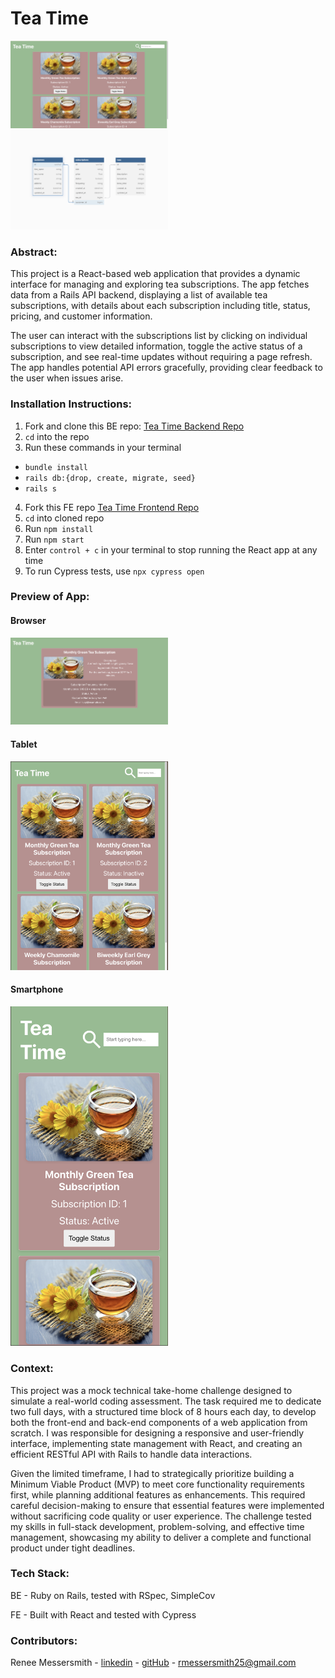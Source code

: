 # Tea Time
<img src="./assets/home.png" alt="Home page view" width="50%">
<img src="./assets/db-schema.png" alt="Database schema" width="50%">

### Abstract:
[//]: <> (Briefly describe what you built and its features. What problem is the app solving? How does this application solve that problem?)

This project is a React-based web application that provides a dynamic interface for managing and exploring tea subscriptions. The app fetches data from a Rails API backend, displaying a list of available tea subscriptions, with details about each subscription including title, status, pricing, and customer information.

The user can interact with the subscriptions list by clicking on individual subscriptions to view detailed information, toggle the active status of a subscription, and see real-time updates without requiring a page refresh. The app handles potential API errors gracefully, providing clear feedback to the user when issues arise.

### Installation Instructions:
[//]: <> (What steps does a person have to take to get your app cloned down and running?)

1. Fork and clone this BE repo: 
[Tea Time Backend Repo](https://github.com/reneemes/tea_subscription_be)
2. `cd` into the repo
2. Run these commands in your terminal
  - `bundle install`
  -  `rails db:{drop, create, migrate, seed}`
  -  `rails s`

4. Fork this FE repo
[Tea Time Frontend Repo](https://github.com/reneemes/tea-subscription-fe)
5. `cd` into cloned repo
6. Run `npm install`
7. Run `npm start`
8.  Enter `control + c` in your terminal to stop running the React app at any time
9. To run Cypress tests, use `npx cypress open`



### Preview of App:
[//]: <> (Provide ONE gif or screenshot of your application - choose the "coolest" piece of functionality to show off. gifs preferred!)
#### Browser
<img src="./assets/details-view.png" alt="Subscription details view" width="50%">

#### Tablet
<img src="./assets/tablet-view.png" alt="Tablet view" width="50%">

#### Smartphone
<img src="./assets/smartphone-view.png" alt="Smartphone view" width="50%">

### Context:
[//]: <> (Give some context for the project here. How long did you have to work on it? How far into the Turing program are you?)
This project was a mock technical take-home challenge designed to simulate a real-world coding assessment. The task required me to dedicate two full days, with a structured time block of 8 hours each day, to develop both the front-end and back-end components of a web application from scratch. I was responsible for designing a responsive and user-friendly interface, implementing state management with React, and creating an efficient RESTful API with Rails to handle data interactions.

Given the limited timeframe, I had to strategically prioritize building a Minimum Viable Product (MVP) to meet core functionality requirements first, while planning additional features as enhancements. This required careful decision-making to ensure that essential features were implemented without sacrificing code quality or user experience. The challenge tested my skills in full-stack development, problem-solving, and effective time management, showcasing my ability to deliver a complete and functional product under tight deadlines.

### Tech Stack:
BE - Ruby on Rails, tested with RSpec, SimpleCov

FE - Built with React and tested with Cypress

### Contributors:
[//]: <> (Who worked on this application? Link to your GitHub. Consider also providing LinkedIn link)
Renee Messersmith - [linkedin](https://www.linkedin.com/in/reneemessersmith/) - [gitHub](https://github.com/reneemes) - rmessersmith25@gmail.com
